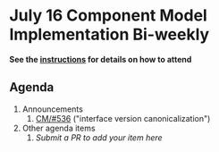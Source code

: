 # July 16 Component Model Implementation Bi-weekly

**See the [instructions](../README.md) for details on how to attend**

## Agenda
1. Announcements
    1. [CM/#536](https://github.com/WebAssembly/component-model/pull/536) ("interface version canonicalization")
1. Other agenda items
    1. _Submit a PR to add your item here_
